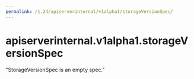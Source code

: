 ```yaml
---
permalink: /1.24/apiserverinternal/v1alpha1/storageVersionSpec/
---
```


# apiserverinternal.v1alpha1.storageVersionSpec

"StorageVersionSpec is an empty spec."